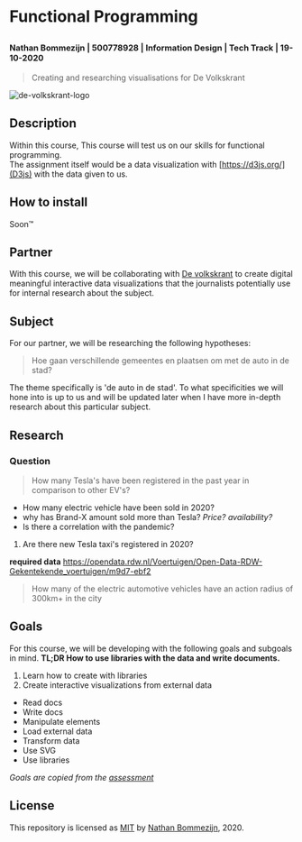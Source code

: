 # Functional Programming
<sup><sub>Nathan Bommezijn | 500778928 | Information Design | Tech Track | 19-10-2020</sup></sub>
---
> Creating and researching visualisations for De Volkskrant

![de-volkskrant-logo](https://user-images.githubusercontent.com/13199349/96450148-1a044500-1216-11eb-8c79-05c99614468d.png)


## Description

Within this course, This course will test us on our skills for functional programming.   
The assignment itself would be a data visualization with [https://d3js.org/](D3js) with the data given to us.

## How to install

Soon™️

## Partner

With this course, we will be collaborating with [De volkskrant](https://www.volkskrant.nl/) to create digital meaningful interactive data visualizations that the journalists potentially use for internal research about the subject.

## Subject
For our partner, we will be researching the following hypotheses:
> Hoe gaan verschillende gemeentes en plaatsen om met de auto in de stad?

The theme specifically is 'de auto in de stad'.
To what specificities we will hone into is up to us and will be updated later when I have more in-depth research about this particular subject.

## Research

### Question

> How many Tesla's have been registered in the past year in comparison to other EV's?
  * How many electric vehicle have been sold in 2020?
  * why has Brand-X amount sold more than Tesla? _Price? availability?_
  * Is there a correlation with the pandemic?
 1. Are there new Tesla taxi's registered in 2020?

  **required data**
  https://opendata.rdw.nl/Voertuigen/Open-Data-RDW-Gekentekende_voertuigen/m9d7-ebf2 

> How many of the electric automotive vehicles have an action radius of 300km+ in the city

## Goals

For this course, we will be developing with the following goals and subgoals in mind.
**TL;DR How to use libraries with the data and write documents.**
1. Learn how to create with libraries
2. Create interactive visualizations from external data
  * Read docs
  * Write docs
  * Manipulate elements
  * Load external data
  * Transform data
  * Use SVG
  * Use libraries

_Goals are copied from the [assessment](https://github.com/cmda-tt/course-20-21/blob/master/pages/functional-programming/assessment.md#Goals)_

## License
This repository is licensed as [MIT](license) by [Nathan Bommezijn](https://github.com/dewarian), 2020.
